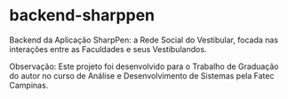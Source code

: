 # backend-sharppen
Backend da Aplicação SharpPen: a Rede Social do Vestibular, focada nas interações entre as Faculdades e seus Vestibulandos.

Observação: Este projeto foi desenvolvido para o Trabalho de Graduação do autor no curso de Análise e Desenvolvimento de Sistemas pela Fatec Campinas.
